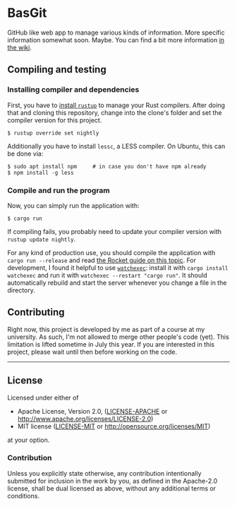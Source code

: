# BasGit

GitHub like web app to manage various kinds of information.
More specific information somewhat soon.
Maybe.
You can find a bit more information [in the wiki](https://github.com/LukasKalbertodt/basgit/wiki/Ideas-and-initial-notes).

## Compiling and testing

### Installing compiler and dependencies

First, you have to [install `rustup`](http://rustup.rs/) to manage your Rust compilers.
After doing that and cloning this repository, change into the clone's folder and set the compiler version for this project.

```
$ rustup override set nightly
```

Additionally you have to install `lessc`, a LESS compiler.
On Ubuntu, this can be done via:

```
$ sudo apt install npm     # in case you don't have npm already
$ npm install -g less
```

### Compile and run the program

Now, you can simply run the application with:

```
$ cargo run
```

If compiling fails, you probably need to update your compiler version with `rustup update nightly`.

For any kind of production use, you should compile the application with `cargo run --release` and read [the Rocket guide on this topic](https://rocket.rs/guide/overview/#launching).
For development, I found it helpful to use [`watchexec`](https://github.com/mattgreen/watchexec):
install it with `cargo install watchexec` and run it with `watchexec --restart "cargo run"`.
It should automatically rebuild and start the server whenever you change a file in the directory.


## Contributing

Right now, this project is developed by me as part of a course at my university.
As such, I'm not allowed to merge other people's code (yet).
This limitation is lifted sometime in July this year.
If you are interested in this project, please wait until then before working on the code.

---

## License

Licensed under either of

 * Apache License, Version 2.0, ([LICENSE-APACHE](LICENSE-APACHE) or http://www.apache.org/licenses/LICENSE-2.0)
 * MIT license ([LICENSE-MIT](LICENSE-MIT) or http://opensource.org/licenses/MIT)

at your option.

### Contribution

Unless you explicitly state otherwise, any contribution intentionally submitted
for inclusion in the work by you, as defined in the Apache-2.0 license, shall
be dual licensed as above, without any additional terms or conditions.
